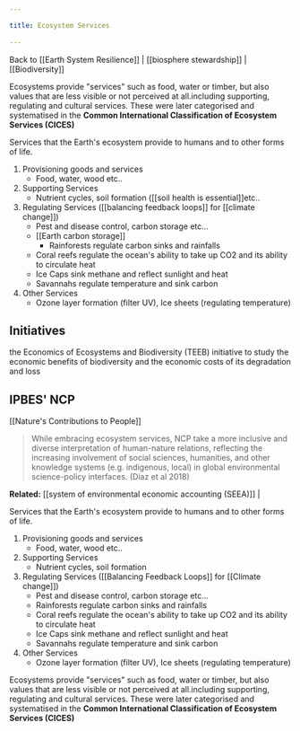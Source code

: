 ```yaml
---
title: Ecosystem Services 
---
```

Back to [[Earth System Resilience]] | [[biosphere stewardship]] | [[Biodiversity]]

Ecosystems provide "services" such as food, water or timber, but also values that are less visible or not perceived at all.including supporting, regulating and cultural services. These were later categorised and systematised in the **Common International Classification of Ecosystem Services (CICES)**


Services that the Earth's ecosystem provide to humans and to other forms of life.
1. Provisioning goods and services
	- Food, water, wood etc..
2. Supporting Services
	- Nutrient cycles, soil formation ([[soil health is essential]]etc.. 
3. Regulating Services ([[balancing feedback loops]] for [[climate change]])
	- Pest and disease control, carbon storage etc...
	- [[Earth carbon storage]]
		- Rainforests regulate carbon sinks and rainfalls
	- Coral reefs regulate the ocean's ability to take up CO2 and its ability to circulate heat
	- Ice Caps sink methane and reflect sunlight and heat
	- Savannahs regulate temperature and sink carbon 
4. Other Services
	- Ozone layer formation (filter UV), Ice sheets (regulating temperature)

## Initiatives
the Economics of Ecosystems and Biodiversity (TEEB) initiative to study the economic benefits of biodiversity and the economic costs of its degradation and loss

## IPBES' NCP
[[Nature's Contributions to People]]

> While embracing ecosystem services, NCP take a more inclusive and diverse interpretation of human-nature relations, reflecting the increasing involvement of social sciences, humanities, and other knowledge systems (e.g. indigenous, local) in global environmental science-policy interfaces. (Diaz et al 2018)


**Related:**
[[system of environmental economic accounting (SEEA)]] |

Services that the Earth's ecosystem provide to humans and to other forms of life.

1. Provisioning goods and services
	- Food, water, wood etc..
2. Supporting Services
	- Nutrient cycles, soil formation
3. Regulating Services ([[Balancing Feedback Loops]] for [[Climate change]])
	- Pest and disease control, carbon storage etc...
	- Rainforests regulate carbon sinks and rainfalls
	- Coral reefs regulate the ocean's ability to take up CO2 and its ability to circulate heat
	- Ice Caps sink methane and reflect sunlight and heat
	- Savannahs regulate temperature and sink carbon 
4. Other Services
	- Ozone layer formation (filter UV), Ice sheets (regulating temperature)


Ecosystems provide "services" such as food, water or timber, but also values that are less visible or not perceived at all.including supporting, regulating and cultural services. These were later categorised and systematised in the **Common International Classification of Ecosystem Services (CICES)**

